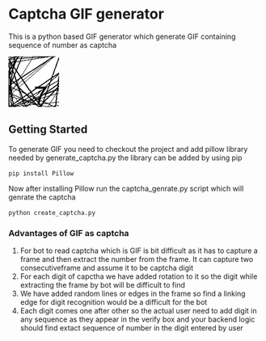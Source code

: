 # Captcha GIF generator

This is a python based GIF generator which generate GIF containing sequence of number as captcha

![](sample_captcha.gif)

## Getting Started

To generate GIF you need to checkout the project and add pillow library needed by generate_captcha.py the library can be added by using pip
```
pip install Pillow
```

Now after installing Pillow run the captcha_genrate.py script which will genrate the captcha
```
python create_captcha.py
```

### Advantages of GIF as captcha

1. For bot to read captcha which is GIF is bit difficult as it has to capture a frame and then extract the number from the frame. It can capture two consecutiveframe and assume it to be captcha digit
2. For each digit of capctha we have added rotation to it so the digit while extracting the frame by bot will be difficult to find
3. We have added random lines or edges in the frame so find a linking edge for digit recognition would be a difficult for the bot
4. Each digit comes one after other so the actual user need to add digit in any sequence as they appear in the verify box and your backend logic should find extact sequence of number in the digit entered by user
 
